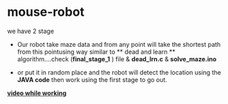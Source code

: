 # mouse-robot
we have 2 stage

- Our robot take maze data and from any point will take the shortest path from this pointusing way similar to ** dead and learn ** algorithm....check (**final_stage_1** ) file & **dead_lrn.c** & **solve_maze.ino**  

- or put it in random place and the robot will detect the location using the **JAVA code** then work using the first stage to go out.
 
 **[video while working  ](https://www.facebook.com/amranwar945/videos/1758742474200464/ "video while working  ")**
 
